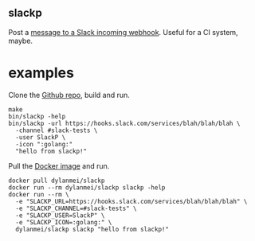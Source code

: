 slackp
------

Post a [message to a Slack incoming webhook](https://api.slack.com/incoming-webhooks#sending_messages). Useful for a CI system, maybe.

# examples

Clone the [Github repo](https://github.com/dylanmei/slackp), build and run.

```
make
bin/slackp -help
bin/slackp -url https://hooks.slack.com/services/blah/blah/blah \
  -channel #slack-tests \
  -user SlackP \
  -icon ":golang:"
  "hello from slackp!"
```

Pull the [Docker image](https://hub.docker.com/r/dylanmei/slackp) and run.

```
docker pull dylanmei/slackp
docker run --rm dylanmei/slackp slackp -help
docker run --rm \
  -e "SLACKP_URL=https://hooks.slack.com/services/blah/blah/blah" \
  -e "SLACKP_CHANNEL=#slack-tests" \
  -e "SLACKP_USER=SlackP" \
  -e "SLACKP_ICON=:golang:" \
  dylanmei/slackp slackp "hello from slackp!"
```
